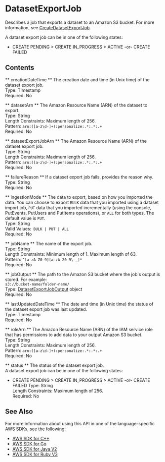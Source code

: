 # DatasetExportJob<a name="API_DatasetExportJob"></a>

Describes a job that exports a dataset to an Amazon S3 bucket\. For more information, see [CreateDatasetExportJob](https://docs.aws.amazon.com/personalize/latest/dg/API_CreateDatasetExportJob.html)\.

A dataset export job can be in one of the following states:
+ CREATE PENDING > CREATE IN\_PROGRESS > ACTIVE \-or\- CREATE FAILED

## Contents<a name="API_DatasetExportJob_Contents"></a>

 ** creationDateTime **   <a name="personalize-Type-DatasetExportJob-creationDateTime"></a>
The creation date and time \(in Unix time\) of the dataset export job\.  
Type: Timestamp  
Required: No

 ** datasetArn **   <a name="personalize-Type-DatasetExportJob-datasetArn"></a>
The Amazon Resource Name \(ARN\) of the dataset to export\.  
Type: String  
Length Constraints: Maximum length of 256\.  
Pattern: `arn:([a-z\d-]+):personalize:.*:.*:.+`   
Required: No

 ** datasetExportJobArn **   <a name="personalize-Type-DatasetExportJob-datasetExportJobArn"></a>
The Amazon Resource Name \(ARN\) of the dataset export job\.  
Type: String  
Length Constraints: Maximum length of 256\.  
Pattern: `arn:([a-z\d-]+):personalize:.*:.*:.+`   
Required: No

 ** failureReason **   <a name="personalize-Type-DatasetExportJob-failureReason"></a>
If a dataset export job fails, provides the reason why\.  
Type: String  
Required: No

 ** ingestionMode **   <a name="personalize-Type-DatasetExportJob-ingestionMode"></a>
The data to export, based on how you imported the data\. You can choose to export `BULK` data that you imported using a dataset import job, `PUT` data that you imported incrementally \(using the console, PutEvents, PutUsers and PutItems operations\), or `ALL` for both types\. The default value is `PUT`\.   
Type: String  
Valid Values:` BULK | PUT | ALL`   
Required: No

 ** jobName **   <a name="personalize-Type-DatasetExportJob-jobName"></a>
The name of the export job\.  
Type: String  
Length Constraints: Minimum length of 1\. Maximum length of 63\.  
Pattern: `^[a-zA-Z0-9][a-zA-Z0-9\-_]*`   
Required: No

 ** jobOutput **   <a name="personalize-Type-DatasetExportJob-jobOutput"></a>
The path to the Amazon S3 bucket where the job's output is stored\. For example:  
 `s3://bucket-name/folder-name/`   
Type: [DatasetExportJobOutput](API_DatasetExportJobOutput.md) object  
Required: No

 ** lastUpdatedDateTime **   <a name="personalize-Type-DatasetExportJob-lastUpdatedDateTime"></a>
The date and time \(in Unix time\) the status of the dataset export job was last updated\.  
Type: Timestamp  
Required: No

 ** roleArn **   <a name="personalize-Type-DatasetExportJob-roleArn"></a>
The Amazon Resource Name \(ARN\) of the IAM service role that has permissions to add data to your output Amazon S3 bucket\.  
Type: String  
Length Constraints: Maximum length of 256\.  
Pattern: `arn:([a-z\d-]+):personalize:.*:.*:.+`   
Required: No

 ** status **   <a name="personalize-Type-DatasetExportJob-status"></a>
The status of the dataset export job\.  
A dataset export job can be in one of the following states:  
+ CREATE PENDING > CREATE IN\_PROGRESS > ACTIVE \-or\- CREATE FAILED
Type: String  
Length Constraints: Maximum length of 256\.  
Required: No

## See Also<a name="API_DatasetExportJob_SeeAlso"></a>

For more information about using this API in one of the language\-specific AWS SDKs, see the following:
+  [AWS SDK for C\+\+](https://docs.aws.amazon.com/goto/SdkForCpp/personalize-2018-05-22/DatasetExportJob) 
+  [AWS SDK for Go](https://docs.aws.amazon.com/goto/SdkForGoV1/personalize-2018-05-22/DatasetExportJob) 
+  [AWS SDK for Java V2](https://docs.aws.amazon.com/goto/SdkForJavaV2/personalize-2018-05-22/DatasetExportJob) 
+  [AWS SDK for Ruby V3](https://docs.aws.amazon.com/goto/SdkForRubyV3/personalize-2018-05-22/DatasetExportJob) 